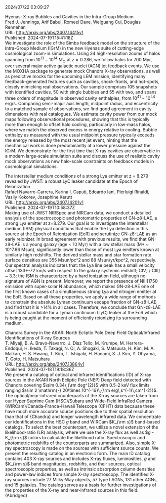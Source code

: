 2024/07/22 03:09:27  

Hyenas: X-ray Bubbles and Cavities in the Intra-Group Medium  
Fred J. Jennings, Arif Babul, Romeel Dave, Weiguang Cui, Douglas Rennehan  
URL: http://arxiv.org/abs/2407.14415v1  
Published: 2024-07-19T15:41:18Z  
  We investigate the role of the Simba feedback model on the structure of the Intra-Group Medium (IGrM) in the new Hyenas suite of cutting-edge cosmological zoom-in simulations. Using 34 high-resolution zooms of halos spanning from $10^{13}-10^{14}$ $M_\odot$ at $z=0.286$, we follow halos for 700 Myr, over several major active galactic nuclei (AGN) jet feedback events. We use the MOXHA package to generate mock Chandra X-ray observations, as well as predictive mocks for the upcoming LEM mission, identifying many feedback-generated features such as cavities, shock-fronts, and hot-spots, closely mimicking real observations. Our sample comprises $105$ snapshots with identified cavities, $50$ with single bubbles and $55$ with two, and spans three orders of magnitude in observed cavity enthalpies, from $10^{41}-10^{44}$ erg/s. Comparing semi-major axis length, midpoint radius, and eccentricity to a matched sample of observations, we find good agreement in cavity dimensions with real catalogues. We estimate cavity power from our mock maps following observational procedures, showing that this is typically more than enough to offset halo cooling, particularly in low-mass halos, where we match the observed excess in energy relative to cooling. Bubble enthalpy as measured with the usual midpoint pressure typically exceeds the energy released by the most recent jet event, hinting that the mechanical work is done predominantly at a lower pressure against the IGrM. We demonstrate for the first time that X-ray cavities are observable in a modern large-scale simulation suite and discuss the use of realistic cavity mock observations as new halo-scale constraints on feedback models in cosmological simulations.   

The interstellar medium conditions of a strong Lya emitter at z = 8.279
  revealed by JWST: a robust LyC leaker candidate at the Epoch of Reionization  
Rafael Navarro-Carrera, Karina I. Caputi, Edoardo Iani, Pierluigi Rinaldi, Vasily Kokorev, Josephine Kerutt  
URL: http://arxiv.org/abs/2407.14201v1  
Published: 2024-07-19T10:58:37Z  
  Making use of JWST NIRSpec and NIRCam data, we conduct a detailed analysis of the spectroscopic and photometric properties of GN-z8-LAE, a strong Lya emitter at z=8.279. Our goal is to investigate the interstellar medium (ISM) physical conditions that enable the Lya detection in this source at the Epoch of Reionization (EoR) and scrutinize GN-z8-LAE as an early reionizer. In broad agreement with previous results, we find that GN-z8-LAE is a young galaxy (age ~ 10 Myr) with a low stellar mass (M* ~ 10^7.66 Msun), significantly lower than those of most Lya emitters known at similarly high redshifts. The derived stellar mass and star formation rate surface densities are 355 Msun/pc^2 and 88 Msun/yr/kpc^2, respectively. Our spectral analysis indicates that: the Lya line peak has a small velocity offset 133+-72 km/s with respect to the galaxy systemic redshift; CIV] / CIII] ~ 3.3; the ISM is characterized by a hard ionization field, although no signature of AGN is present. Moreover, we report the presence of NIII]1750 emission with super-solar N abundance, which makes GN-z8-LAE one of the first known cases of a simultaneous strong Lya and nitrogen emitter at the EoR. Based on all these properties, we apply a wide range of methods to constrain the absolute Lyman continuum escape fraction of GN-z8-LAE, and find that it is &gt;14% in all cases. Therefore, we conclude that GN-z8-LAE is a robust candidate for a Lyman continuum (LyC) leaker at the EoR which is being caught at the moment of efficiently reionizing its surrounding medium.   

Chandra Survey in the AKARI North Ecliptic Pole Deep Field
  Optical/Infrared Identifications of X-ray Sources  
T. Miyaji, B. A. Bravo-Navarro, J. Díaz Tello, M. Krumpe, M. Herrera-Endoqui, H. Ikeda, T. Takagi, N. Oi, A. Shogaki, S. Matsuura, H. Kim, M. A. Malkan, H. S. Hwang, T. Kim, T. Ishigaki, H. Hanami, S. J. Kim, Y. Ohyama, T. Goto, H. Matsuhara  
URL: http://arxiv.org/abs/2407.13864v1  
Published: 2024-07-18T19:18:36Z  
  We present a catalog of optical and infrared identifications (ID) of X-ray sources in the AKARI North Ecliptic Pole (NEP) Deep field detected with Chandra covering $\sim 0.34\,{\rm deg^{2}}$ with 0.5-2 keV flux limits ranging $\sim 2 \mathrm{-} 20\times 10^{-16}\,{\rm erg\,s^{-1}\,cm^{-2}}$. The optical/near-infrared counterparts of the X-ray sources are taken from our Hyper Suprime Cam (HSC)/Subaru and Wide-Field InfraRed Camera (WIRCam)/Canada-France-Hawaii Telescope (CFHT) data because these have much more accurate source positions due to their spatial resolution than that of {Chandra} and longer wavelength infrared data. We concentrate our identifications in the HSC $g$ band and WIRCam $K_{\rm s}$ band-based catalogs. To select the best counterpart, we utilize a novel extension of the likelihood-ratio (LR) analysis, where we use the X-ray flux as well as $g - K_{\rm s}$ colors to calculate the likelihood ratio. Spectroscopic and photometric redshifts of the counterparts are summarized. Also, simple X-ray spectroscopy is made on the sources with sufficient source counts.   We present the resulting catalog in an electronic form. The main ID catalog contains 403 X-ray sources and includes X-ray fluxes, luminosities, $g$ and $K_{\rm s}$ band magnitudes, redshifts, and their sources, optical spectroscopic properties, as well as intrinsic absorption column densities and power-law indices from simple X-ray spectroscopy. The identified X-ray sources include 27 Milky-Way objects, 57 type I AGNs, 131 other AGNs, and 15 galaxies. The catalog serves as a basis for further investigations of the properties of the X-ray and near-infrared sources in this field. (Abridged)   

